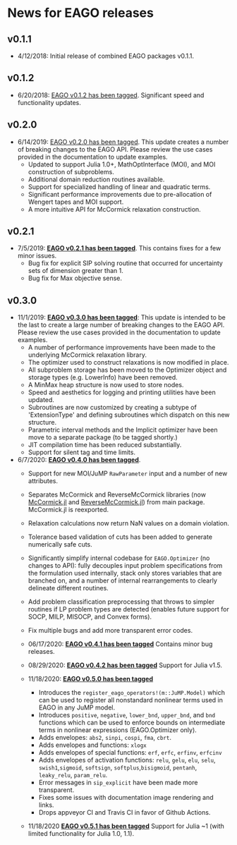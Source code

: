 # News for EAGO releases

## v0.1.1
- 4/12/2018: Initial release of combined EAGO packages v0.1.1.

## v0.1.2
- 6/20/2018: [EAGO v0.1.2 has been tagged](https://github.com/PSORLab/EAGO.jl/releases/tag/v0.1.2). Significant speed and functionality updates.

## v0.2.0
- 6/14/2019: [EAGO v0.2.0 has been tagged](https://github.com/PSORLab/EAGO.jl/releases/tag/v0.2.0). This update creates a number of breaking changes to the EAGO API. Please review the use cases provided in the documentation to update examples.
  - Updated to support Julia 1.0+, MathOptInterface (MOI), and MOI construction of subproblems.
  - Additional domain reduction routines available.
  - Support for specialized handling of linear and quadratic terms.
  - Significant performance improvements due to pre-allocation of Wengert tapes and MOI support.
  - A more intuitive API for McCormick relaxation construction.

## v0.2.1
- 7/5/2019: [**EAGO v0.2.1 has been tagged**](https://github.com/PSORLab/EAGO.jl/releases/tag/v0.2.1). This contains fixes for a few minor issues.
  - Bug fix for explicit SIP solving routine that occurred for uncertainty sets of dimension greater than 1.
  - Bug fix for Max objective sense.

## v0.3.0
  - 11/1/2019: [**EAGO v0.3.0 has been tagged**](https://github.com/PSORLab/EAGO.jl/releases/tag/v0.3.0): This update is intended to be the last to create a large number of breaking changes to the EAGO API. Please review the use cases provided in the documentation to update examples.
    - A number of performance improvements have been made to the underlying McCormick relaxation library.
    - The optimizer used to construct relaxations is now modified in place.
    - All subproblem storage has been moved to the Optimizer object and storage types (e.g. LowerInfo) have been removed.
    - A MinMax heap structure is now used to store nodes.
    - Speed and aesthetics for logging and printing utilities have been updated.
    - Subroutines are now customized by creating a subtype of 'ExtensionType' and defining subroutines which dispatch on this new structure.
    - Parametric interval methods and the Implicit optimizer have been move to a separate package (to be tagged shortly.)
    - JIT compilation time has been reduced substantially.
    - Support for silent tag and time limits.
  - 6/7/2020: [**EAGO v0.4.0 has been tagged**](https://github.com/PSORLab/EAGO.jl/releases/tag/v0.4.0).
      - Support for new MOI/JuMP `RawParameter` input and a number of new attributes.
      - Separates McCormick and ReverseMcCormick libraries (now [McCormick.jl](https://github.com/PSORLab/McCormick.jl) and [ReverseMcCormick.jl](https://github.com/PSORLab/ReverseMcCormick.jl))
        from main package.  McCormick.jl is reexported.
      - Relaxation calculations now return NaN values on a domain violation.
      - Tolerance based validation of cuts has been added to generate numerically safe cuts.
      - Significantly simplify internal codebase for `EAGO.Optimizer` (no changes to API): fully decouples input problem specifications from the formulation used internally, stack only stores variables that are branched on, and a number of internal rearrangements to clearly delineate different routines.
      - Add problem classification preprocessing that throws to simpler routines if LP problem types are detected (enables future support for SOCP, MILP, MISOCP, and Convex forms).
      - Fix multiple bugs and add more transparent error codes.

    - 06/17/2020: [**EAGO v0.4.1 has been tagged**](https://github.com/PSORLab/EAGO.jl/commit/9c1bcf024a19840a0ac49c8c6da13619a5f3845f#comments) Contains minor bug releases.
    - 08/29/2020: [**EAGO v0.4.2 has been tagged**](https://github.com/PSORLab/EAGO.jl/releases/tag/v0.4.2) Support for Julia v1.5.
    - 11/18/2020: [**EAGO v0.5.0 has been tagged**](https://github.com/PSORLab/EAGO.jl/releases/tag/v0.5.0)
      - Introduces the `register_eago_operators!(m::JuMP.Model)` which can be used
        to register all nonstandard nonlinear terms used in EAGO in any JuMP model.
      - Introduces `positive`, `negative`, `lower_bnd`, `upper_bnd`, and `bnd`
        functions which can be used to enforce bounds on intermediate terms in
        nonlinear expressions (EAGO.Optimizer only).
      - Adds envelopes: `abs2`, `sinpi`, `cospi`, `fma`, `cbrt`.
      - Adds envelopes and functions: `xlogx`
      - Adds envelopes of special functions: `erf`, `erfc`, `erfinv`, `erfcinv`
      - Adds envelopes of activation functions: `relu`, `gelu`, `elu`, `selu`, `swish1`,`sigmoid`, `softsign`, `softplus`,`bisigmoid`, `pentanh`, `leaky_relu`, `param_relu`.
      - Error messages in `sip_explicit` have been made more transparent.
      - Fixes some issues with documentation image rendering and links.
      - Drops appveyor CI and Travis CI in favor of Github Actions.
    - 11/18/2020 [**EAGO v0.5.1 has been tagged**](https://github.com/PSORLab/EAGO.jl/releases/tag/v0.5.1) Support for Julia ~1 (with limited functionality for Julia 1.0, 1.1).
